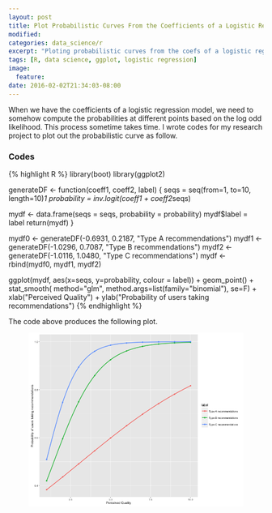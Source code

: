 ```yaml
---
layout: post
title: Plot Probabilistic Curves From the Coefficients of a Logistic Regression
modified:
categories: data_science/r
excerpt: "Ploting probabilistic curves from the coefs of a logistic regression model."
tags: [R, data science, ggplot, logistic regression]
image:
  feature:
date: 2016-02-02T21:34:03-08:00
---
```


When we have the coefficients of a logistic regression model, we need to somehow compute the probabilities at different points based on the log odd likelihood. This process sometime takes time. I wrote codes for my research project to plot out the probabilistic curve as follow.

### Codes
{% highlight R %}
library(boot)
library(ggplot2)

generateDF <- function(coeff1, coeff2, label) {
  seqs = seq(from=1, to=10, length=10)*1
  probability = inv.logit(coeff1 + coeff2*seqs)
  
  mydf <- data.frame(seqs = seqs, probability = probability)
  mydf$label = label
  return(mydf)
}

mydf0 <- generateDF(-0.6931, 0.2187, "Type A recommendations")
mydf1 <- generateDF(-1.0296, 0.7087, "Type B recommendations")
mydf2 <- generateDF(-1.0116, 1.0480, "Type C recommendations")
mydf <- rbind(mydf0, mydf1, mydf2)

ggplot(mydf, aes(x=seqs, y=probability, colour = label)) +
  geom_point() +
  stat_smooth( method="glm", method.args=list(family="binomial"), se=F) + 
  xlab("Perceived Quality") + 
  ylab("Probability of users taking recommendations")
{% endhighlight %}

The code above produces the following plot.
<figure>
	<img src="/images/probabilistic.curve.png">
</figure>
